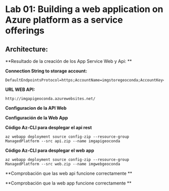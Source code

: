 # Lab 01: Building a web application on Azure platform as a service offerings

## Architecture:



**Resultado de la creación de los App Service Web y Api: **


**Connection String to storage account:**

```
DefaultEndpointsProtocol=https;AccountName=imgstoregeoconda;AccountKey=XqqBTr169L/qkciJe1l/hMD6bt2ofWfVtpqfxIym4Mog47kx+gSqBZFqF4HyQfoJLDs7g/qwVuqi87qm/3hirQ==;EndpointSuffix=core.windows.net
```

**URL WEB API:**

```
http://imgapigeoconda.azurewebsites.net/
```

**Configuracion de la API Web**


**Configuración de la Web App**


**Código Az-CLI para desplegar el api rest**

```
az webapp deployment source config-zip --resource-group ManagedPlatform --src api.zip --name imgapigeoconda
```

**Código Az-CLI para desplegar el web app**

``` 
az webapp deployment source config-zip --resource-group ManagedPlatform --src web.zip --name imgwebgeoconda
```


**Comprobación que las web api funcione correctamente **


**Comprobación que la web app funcione correctamente **
